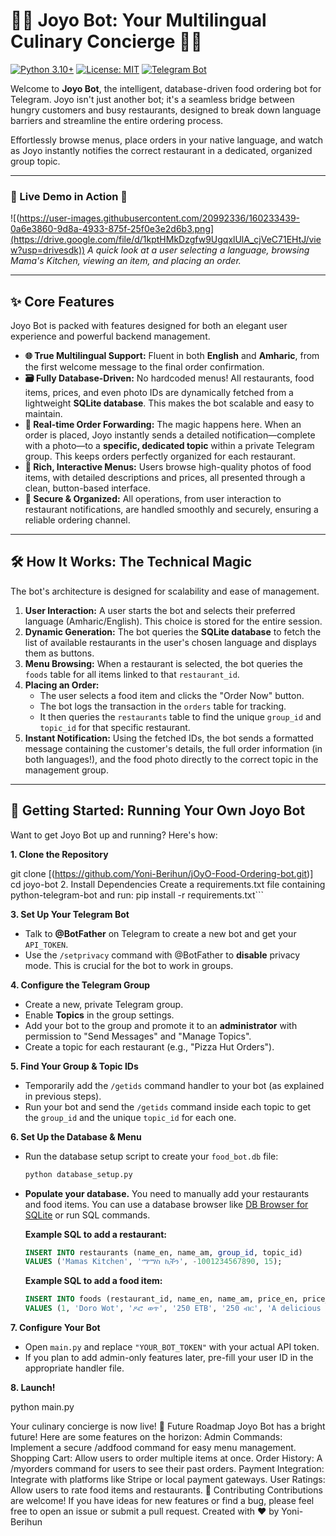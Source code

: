 # 🤖🍔 Joyo Bot: Your Multilingual Culinary Concierge 🍔🤖

[![Python 3.10+](https://img.shields.io/badge/python-3.10+-blue.svg)](https://www.python.org/downloads/)
[![License: MIT](https://img.shields.io/badge/License-MIT-yellow.svg)](https://opensource.org/licenses/MIT)
[![Telegram Bot](https://img.shields.io/badge/Telegram-Bot-blue)](https://telegram.org/)

Welcome to **Joyo Bot**, the intelligent, database-driven food ordering bot for Telegram. Joyo isn't just another bot; it's a seamless bridge between hungry customers and busy restaurants, designed to break down language barriers and streamline the entire ordering process.

Effortlessly browse menus, place orders in your native language, and watch as Joyo instantly notifies the correct restaurant in a dedicated, organized group topic.

---

### 🌟 Live Demo in Action 🌟



![(https://user-images.githubusercontent.com/20992336/160233439-0a6e3860-9d8a-4933-875f-25f0e3e2d6b3.png](https://drive.google.com/file/d/1kptHMkDzgfw9UgqxlUlA_cjVeC71EHtJ/view?usp=drivesdk))
*A quick look at a user selecting a language, browsing Mama's Kitchen, viewing an item, and placing an order.*

---

## ✨ Core Features

Joyo Bot is packed with features designed for both an elegant user experience and powerful backend management.

*   **🌐 True Multilingual Support:** Fluent in both **English** and **Amharic**, from the first welcome message to the final order confirmation.
*   **🗃️ Fully Database-Driven:** No hardcoded menus! All restaurants, food items, prices, and even photo IDs are dynamically fetched from a lightweight **SQLite database**. This makes the bot scalable and easy to maintain.
*   **🚀 Real-time Order Forwarding:** The magic happens here. When an order is placed, Joyo instantly sends a detailed notification—complete with a photo—to a **specific, dedicated topic** within a private Telegram group. This keeps orders perfectly organized for each restaurant.
*   **📸 Rich, Interactive Menus:** Users browse high-quality photos of food items, with detailed descriptions and prices, all presented through a clean, button-based interface.
*   **🔐 Secure & Organized:** All operations, from user interaction to restaurant notifications, are handled smoothly and securely, ensuring a reliable ordering channel.

---

## 🛠️ How It Works: The Technical Magic

The bot's architecture is designed for scalability and ease of management.

1.  **User Interaction:** A user starts the bot and selects their preferred language (Amharic/English). This choice is stored for the entire session.
2.  **Dynamic Generation:** The bot queries the **SQLite database** to fetch the list of available restaurants in the user's chosen language and displays them as buttons.
3.  **Menu Browsing:** When a restaurant is selected, the bot queries the `foods` table for all items linked to that `restaurant_id`.
4.  **Placing an Order:**
    *   The user selects a food item and clicks the "Order Now" button.
    *   The bot logs the transaction in the `orders` table for tracking.
    *   It then queries the `restaurants` table to find the unique `group_id` and `topic_id` for that specific restaurant.
5.  **Instant Notification:** Using the fetched IDs, the bot sends a formatted message containing the customer's details, the full order information (in both languages!), and the food photo directly to the correct topic in the management group.

---

## 🚀 Getting Started: Running Your Own Joyo Bot

Want to get Joyo Bot up and running? Here's how:

**1. Clone the Repository**

git clone [(https://github.com/Yoni-Berihun/jOyO-Food-Ordering-bot.git)]
cd joyo-bot
2. Install Dependencies
Create a requirements.txt file containing python-telegram-bot and run:
pip install -r requirements.txt```

**3. Set Up Your Telegram Bot**
*   Talk to **@BotFather** on Telegram to create a new bot and get your `API_TOKEN`.
*   Use the `/setprivacy` command with @BotFather to **disable** privacy mode. This is crucial for the bot to work in groups.

**4. Configure the Telegram Group**
*   Create a new, private Telegram group.
*   Enable **Topics** in the group settings.
*   Add your bot to the group and promote it to an **administrator** with permission to "Send Messages" and "Manage Topics".
*   Create a topic for each restaurant (e.g., "Pizza Hut Orders").

**5. Find Your Group & Topic IDs**
*   Temporarily add the `/getids` command handler to your bot (as explained in previous steps).
*   Run your bot and send the `/getids` command inside each topic to get the `group_id` and the unique `topic_id` for each one.

**6. Set Up the Database & Menu**
*   Run the database setup script to create your `food_bot.db` file:
    ```bash
    python database_setup.py
    ```
*   **Populate your database.** You need to manually add your restaurants and food items. You can use a database browser like [DB Browser for SQLite](https://sqlitebrowser.org/) or run SQL commands.

    **Example SQL to add a restaurant:**
    ```sql
    INSERT INTO restaurants (name_en, name_am, group_id, topic_id) 
    VALUES ('Mamas Kitchen', 'ማማስ ኪችን', -1001234567890, 15);
    ```

    **Example SQL to add a food item:**
    ```sql
    INSERT INTO foods (restaurant_id, name_en, name_am, price_en, price_am, description_en, description_am, photo_id)
    VALUES (1, 'Doro Wot', 'ዶሮ ወጥ', '250 ETB', '250 ብር', 'A delicious stew...', 'ጣፋጭ ወጥ...', 'AgACAgQAAxk...NgQ');
    ```

**7. Configure Your Bot**
*   Open `main.py` and replace `"YOUR_BOT_TOKEN"` with your actual API token.
*   If you plan to add admin-only features later, pre-fill your user ID in the appropriate handler file.

**8. Launch!**

python main.py

Your culinary concierge is now live!
🔮 Future Roadmap
Joyo Bot has a bright future! Here are some features on the horizon:
Admin Commands: Implement a secure /addfood command for easy menu management.
Shopping Cart: Allow users to order multiple items at once.
Order History: A /myorders command for users to see their past orders.
Payment Integration: Integrate with platforms like Stripe or local payment gateways.
User Ratings: Allow users to rate food items and restaurants.
🤝 Contributing
Contributions are welcome! If you have ideas for new features or find a bug, please feel free to open an issue or submit a pull request.
Created with ❤️ by Yoni-Berihun
